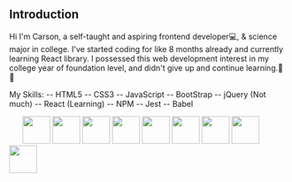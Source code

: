 ## Introduction

Hi I'm Carson, a self-taught and aspiring frontend developer💻, & science major in college. I've started coding for like 8 months already and currently learning React library. I possessed this web development interest in my college year of foundation level, and didn't give up and continue learning.💪🧠

My Skills:
-- HTML5
-- CSS3
-- JavaScript
-- BootStrap
-- jQuery (Not much)
-- React (Learning)
-- NPM
-- Jest
-- Babel


<body>
<div class="DevIcons" style="display: inline; margin: 1.5rem">
          <img height=50 src="https://cdn.jsdelivr.net/gh/devicons/devicon/icons/html5/html5-original.svg" />
          <img height=50 src="https://cdn.jsdelivr.net/gh/devicons/devicon/icons/css3/css3-original.svg" />
          <img height=50 src="https://cdn.jsdelivr.net/gh/devicons/devicon/icons/javascript/javascript-original.svg#" />
          <img height=50 src="https://cdn.jsdelivr.net/gh/devicons/devicon/icons/bootstrap/bootstrap-original.svg" />
          <img height=50 src="https://cdn.jsdelivr.net/gh/devicons/devicon/icons/jquery/jquery-original-wordmark.svg" />
          <img height=50 src="https://cdn.jsdelivr.net/gh/devicons/devicon/icons/react/react-original.svg" />
          <img height=50 src="https://cdn.jsdelivr.net/gh/devicons/devicon/icons/npm/npm-original-wordmark.svg" />
          <img height=50 src="https://cdn.jsdelivr.net/gh/devicons/devicon/icons/jest/jest-plain.svg" />
          <img height=50 src="https://cdn.jsdelivr.net/gh/devicons/devicon/icons/babel/babel-original.svg" />
</div>
</body>
